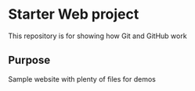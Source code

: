 # Starter Web project

This repository is for showing how Git and GitHub work

## Purpose

Sample website with plenty of files for demos